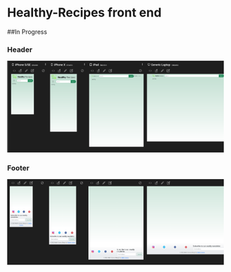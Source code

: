 # Healthy-Recipes front end
##In Progress
### Header
![Screenshot](s1.png)
### Footer
![Screenshot](s2.png)